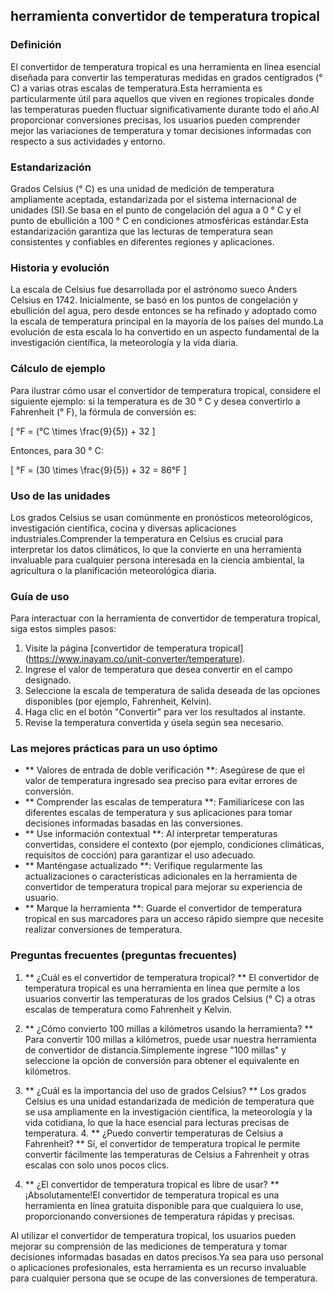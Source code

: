 ## herramienta convertidor de temperatura tropical

### Definición
El convertidor de temperatura tropical es una herramienta en línea esencial diseñada para convertir las temperaturas medidas en grados centígrados (° C) a varias otras escalas de temperatura.Esta herramienta es particularmente útil para aquellos que viven en regiones tropicales donde las temperaturas pueden fluctuar significativamente durante todo el año.Al proporcionar conversiones precisas, los usuarios pueden comprender mejor las variaciones de temperatura y tomar decisiones informadas con respecto a sus actividades y entorno.

### Estandarización
Grados Celsius (° C) es una unidad de medición de temperatura ampliamente aceptada, estandarizada por el sistema internacional de unidades (SI).Se basa en el punto de congelación del agua a 0 ° C y el punto de ebullición a 100 ° C en condiciones atmosféricas estándar.Esta estandarización garantiza que las lecturas de temperatura sean consistentes y confiables en diferentes regiones y aplicaciones.

### Historia y evolución
La escala de Celsius fue desarrollada por el astrónomo sueco Anders Celsius en 1742. Inicialmente, se basó en los puntos de congelación y ebullición del agua, pero desde entonces se ha refinado y adoptado como la escala de temperatura principal en la mayoría de los países del mundo.La evolución de esta escala lo ha convertido en un aspecto fundamental de la investigación científica, la meteorología y la vida diaria.

### Cálculo de ejemplo
Para ilustrar cómo usar el convertidor de temperatura tropical, considere el siguiente ejemplo: si la temperatura es de 30 ° C y desea convertirlo a Fahrenheit (° F), la fórmula de conversión es:

\[ °F = (°C \times \frac{9}{5}) + 32 \]

Entonces, para 30 ° C:

\[ °F = (30 \times \frac{9}{5}) + 32 = 86°F \]

### Uso de las unidades
Los grados Celsius se usan comúnmente en pronósticos meteorológicos, investigación científica, cocina y diversas aplicaciones industriales.Comprender la temperatura en Celsius es crucial para interpretar los datos climáticos, lo que la convierte en una herramienta invaluable para cualquier persona interesada en la ciencia ambiental, la agricultura o la planificación meteorológica diaria.

### Guía de uso
Para interactuar con la herramienta de convertidor de temperatura tropical, siga estos simples pasos:
1. Visite la página [convertidor de temperatura tropical] (https://www.inayam.co/unit-converter/temperature).
2. Ingrese el valor de temperatura que desea convertir en el campo designado.
3. Seleccione la escala de temperatura de salida deseada de las opciones disponibles (por ejemplo, Fahrenheit, Kelvin).
4. Haga clic en el botón "Convertir" para ver los resultados al instante.
5. Revise la temperatura convertida y úsela según sea necesario.

### Las mejores prácticas para un uso óptimo
- ** Valores de entrada de doble verificación **: Asegúrese de que el valor de temperatura ingresado sea preciso para evitar errores de conversión.
- ** Comprender las escalas de temperatura **: Familiarícese con las diferentes escalas de temperatura y sus aplicaciones para tomar decisiones informadas basadas en las conversiones.
- ** Use información contextual **: Al interpretar temperaturas convertidas, considere el contexto (por ejemplo, condiciones climáticas, requisitos de cocción) para garantizar el uso adecuado.
- ** Manténgase actualizado **: Verifique regularmente las actualizaciones o características adicionales en la herramienta de convertidor de temperatura tropical para mejorar su experiencia de usuario.
- ** Marque la herramienta **: Guarde el convertidor de temperatura tropical en sus marcadores para un acceso rápido siempre que necesite realizar conversiones de temperatura.

### Preguntas frecuentes (preguntas frecuentes)

1. ** ¿Cuál es el convertidor de temperatura tropical? **
El convertidor de temperatura tropical es una herramienta en línea que permite a los usuarios convertir las temperaturas de los grados Celsius (° C) a otras escalas de temperatura como Fahrenheit y Kelvin.

2. ** ¿Cómo convierto 100 millas a kilómetros usando la herramienta? **
Para convertir 100 millas a kilómetros, puede usar nuestra herramienta de convertidor de distancia.Simplemente ingrese "100 millas" y seleccione la opción de conversión para obtener el equivalente en kilómetros.

3. ** ¿Cuál es la importancia del uso de grados Celsius? **
Los grados Celsius es una unidad estandarizada de medición de temperatura que se usa ampliamente en la investigación científica, la meteorología y la vida cotidiana, lo que la hace esencial para lecturas precisas de temperatura. 4. ** ¿Puedo convertir temperaturas de Celsius a Fahrenheit? **
Sí, el convertidor de temperatura tropical le permite convertir fácilmente las temperaturas de Celsius a Fahrenheit y otras escalas con solo unos pocos clics.

5. ** ¿El convertidor de temperatura tropical es libre de usar? **
¡Absolutamente!El convertidor de temperatura tropical es una herramienta en línea gratuita disponible para que cualquiera lo use, proporcionando conversiones de temperatura rápidas y precisas.

Al utilizar el convertidor de temperatura tropical, los usuarios pueden mejorar su comprensión de las mediciones de temperatura y tomar decisiones informadas basadas en datos precisos.Ya sea para uso personal o aplicaciones profesionales, esta herramienta es un recurso invaluable para cualquier persona que se ocupe de las conversiones de temperatura.